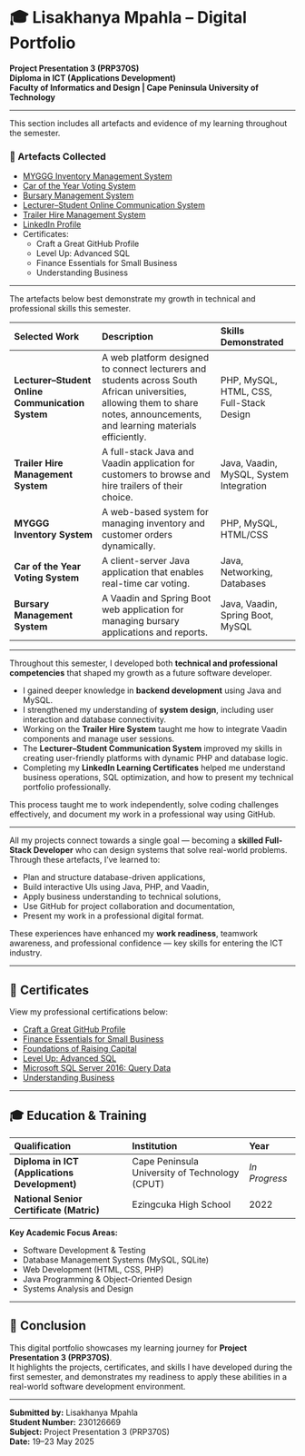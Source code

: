 # 🎓 Lisakhanya Mpahla – Digital Portfolio
**Project Presentation 3 (PRP370S)**  
**Diploma in ICT (Applications Development)**  
**Faculty of Informatics and Design | Cape Peninsula University of Technology**

---


This section includes all artefacts and evidence of my learning throughout the semester.

### 📁 Artefacts Collected
- [MYGGG Inventory Management System](https://github.com/yourusername/MYGGG)
- [Car of the Year Voting System](https://github.com/yourusername/CarVotingSystem)
- [Bursary Management System](https://github.com/yourusername/BursaryManagementSystem)
- [Lecturer–Student Online Communication System](https://github.com/lisakhanyampahla10/Project3)
- [Trailer Hire Management System](https://github.com/lisakhanyampahla10/Trailer-Hire-Project)
- [LinkedIn Profile](https://www.linkedin.com/in/lisakhanya-mpahla-69b8ab271)
- Certificates:
  - Craft a Great GitHub Profile  
  - Level Up: Advanced SQL  
  - Finance Essentials for Small Business  
  - Understanding Business  

---


The artefacts below best demonstrate my growth in technical and professional skills this semester.

| Selected Work | Description | Skills Demonstrated |
| :------------- | :----------- | :------------------ |
| **Lecturer–Student Online Communication System** | A web platform designed to connect lecturers and students across South African universities, allowing them to share notes, announcements, and learning materials efficiently. | PHP, MySQL, HTML, CSS, Full-Stack Design |
| **Trailer Hire Management System** | A full-stack Java and Vaadin application for customers to browse and hire trailers of their choice. | Java, Vaadin, MySQL, System Integration |
| **MYGGG Inventory System** | A web-based system for managing inventory and customer orders dynamically. | PHP, MySQL, HTML/CSS |
| **Car of the Year Voting System** | A client-server Java application that enables real-time car voting. | Java, Networking, Databases |
| **Bursary Management System** | A Vaadin and Spring Boot web application for managing bursary applications and reports. | Java, Vaadin, Spring Boot, MySQL |

---


Throughout this semester, I developed both **technical and professional competencies** that shaped my growth as a future software developer.  
- I gained deeper knowledge in **backend development** using Java and MySQL.  
- I strengthened my understanding of **system design**, including user interaction and database connectivity.  
- Working on the **Trailer Hire System** taught me how to integrate Vaadin components and manage user sessions.  
- The **Lecturer–Student Communication System** improved my skills in creating user-friendly platforms with dynamic PHP and database logic.  
- Completing my **LinkedIn Learning Certificates** helped me understand business operations, SQL optimization, and how to present my technical portfolio professionally.

This process taught me to work independently, solve coding challenges effectively, and document my work in a professional way using GitHub.

---


All my projects connect towards a single goal — becoming a **skilled Full-Stack Developer** who can design systems that solve real-world problems.  
Through these artefacts, I’ve learned to:
- Plan and structure database-driven applications,  
- Build interactive UIs using Java, PHP, and Vaadin,  
- Apply business understanding to technical solutions,  
- Use GitHub for project collaboration and documentation,  
- Present my work in a professional digital format.

These experiences have enhanced my **work readiness**, teamwork awareness, and professional confidence — key skills for entering the ICT industry.

---

## 📜 Certificates
View my professional certifications below:

- [Craft a Great GitHub Profile](./CertificateOfCompletion_Craft%20a%20Great%20GitHub%20Profile%20(1).pdf)
- [Finance Essentials for Small Business](./CertificateOfCompletion_Finance%20Essentials%20for%20Small%20Business.pdf)
- [Foundations of Raising Capital](./CertificateOfCompletion_Foundations%20of%20Raising%20Capital.pdf)
- [Level Up: Advanced SQL](./CertificateOfCompletion_Level%20Up%20Advanced%20SQL.pdf)
- [Microsoft SQL Server 2016: Query Data](./CertificateOfCompletion_Microsoft%20SQL%20Server%202016%20Query%20Data.pdf)
- [Understanding Business](./CertificateOfCompletion_Understanding%20Business.pdf)

---

## 🎓 Education & Training

| Qualification | Institution | Year |
| :------------- | :----------- | :---- |
| **Diploma in ICT (Applications Development)** | Cape Peninsula University of Technology (CPUT) | _In Progress_ |
| **National Senior Certificate (Matric)** | Ezingcuka High School | 2022 |

**Key Academic Focus Areas:**
- Software Development & Testing  
- Database Management Systems (MySQL, SQLite)  
- Web Development (HTML, CSS, PHP)  
- Java Programming & Object-Oriented Design  
- Systems Analysis and Design  

---

## 🧭 Conclusion
This digital portfolio showcases my learning journey for **Project Presentation 3 (PRP370S)**.  
It highlights the projects, certificates, and skills I have developed during the first semester, and demonstrates my readiness to apply these abilities in a real-world software development environment.

---

**Submitted by:** Lisakhanya Mpahla  
**Student Number:** 230126669  
**Subject:** Project Presentation 3 (PRP370S)  
**Date:** 19–23 May 2025

